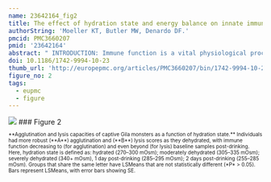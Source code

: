 ```yaml
---
name: 23642164_fig2
title: The effect of hydration state and energy balance on innate immunity of a desert reptile.
authorString: 'Moeller KT, Butler MW, Denardo DF.'
pmcid: PMC3660207
pmid: '23642164'
abstract: " INTRODUCTION: Immune function is a vital physiological process that is often suppressed during times of resource scarcity due to investments in other physiological systems. While energy is the typical currency that has been examined in such trade-offs, limitations of other resources may similarly lead to trade-offs that affect immune function. Specifically, water is a critical resource with profound implications for organismal ecology, yet its availability can fluctuate at local, regional, and even global levels. Despite this, the effect of osmotic state on immune function has received little attention. RESULTS: Using agglutination and lysis assays as measures of an organism's plasma concentration of natural antibodies and capacity for foreign cell destruction, respectively, we tested the independent effects of osmotic state, digestive state, and energy balance on innate immune function in free-ranging and laboratory populations of the Gila monster, Heloderma suspectum. This desert-dwelling lizard experiences dehydration and energy resource fluctuations on a seasonal basis. Dehydration was expected to decrease innate immune function, yet we found that dehydration increased lysis and agglutination abilities in both lab and field studies, a relationship that was not simply an effect of an increased concentration of immune molecules. Laboratory-based differences in digestive state were not associated with lysis or agglutination metrics, although in our field population, a loss of fat stores was correlated with an increase in lysis. CONCLUSIONS: Depending on the life history of an organism, osmotic state may have a greater influence on immune function than energy availability. Thus, consideration of osmotic state as a factor influencing immune function will likely improve our understanding of ecoimmunology and the disease dynamics of a wide range of species."
doi: 10.1186/1742-9994-10-23
thumb_url: 'http://europepmc.org/articles/PMC3660207/bin/1742-9994-10-23-2.gif'
figure_no: 2
tags:
  - eupmc
  - figure
---
```

<img src='http://europepmc.org/articles/PMC3660207/bin/1742-9994-10-23-2.jpg' style='max-height: 300px'>
### Figure 2
<p style='font-size: 10px;'>**Agglutination and lysis capacities of captive Gila monsters as a function of hydration state.** Individuals had more robust (**A**) agglutination and (**B**) lysis scores as they dehydrated, with immune function decreasing to (for agglutination) and even beyond (for lysis) baseline samples post-drinking. Here, hydration state is defined as: hydrated (270–300 mOsm); moderately dehydrated (305–335 mOsm); severely dehydrated (340+ mOsm), 1 day post-drinking (285–295 mOsm); 2 days post-drinking (255–285 mOsm). Groups that share the same letter have LSMeans that are not statistically different (*P* &gt; 0.05). Bars represent LSMeans, with error bars showing SE.</p>